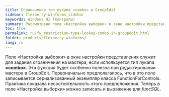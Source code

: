 ```yaml
---
title: Ограничение тип лукапа «combo» в GroupEdit
sidebar: flexberry-winforms_sidebar
keywords: Windows UI (Контролы)
summary: Рассмотрено поле «Настройка выборки» в окне настройки представления, служащее для задания ограничения на мастера
toc: true
permalink: ru/fw_restriction-type-lookup-combo-in-groupedit.html
folder: products/flexberry-winforms/
lang: ru
---
```


Поле «Настройка выборки» в окне настройки представления служит для задания ограничения на мастера, если используется тип лукапа __«combo»__. Эта функция будет особенно полезна при редактировании мастера в GroupEdit.
Первоначально предполагалось, что в это поле записывается сериализованный экземпляр класса FunctionForControls. Практика показала несостоятельность этого предположения.
Теперь в поле «Настройка выборки» можно записать и выражение для _funcSQL_.